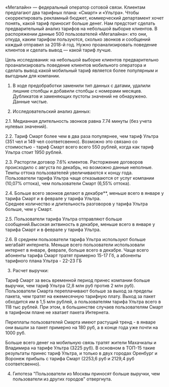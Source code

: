 «Мегалайн» — федеральный оператор сотовой связи. Клиентам предлагают два тарифных плана: «Смарт» и «Ультра». Чтобы скорректировать рекламный бюджет, коммерческий департамент хочет понять, какой тариф приносит больше денег. Нам предстоит сделать предварительный анализ тарифов на небольшой выборке клиентов. В распоряжении данные 500 пользователей «Мегалайна»: кто они, откуда, каким тарифом пользуются, сколько звонков и сообщений каждый отправил за 2018-й год. Нужно проанализировать поведение клиентов и сделать вывод — какой тариф лучше.

Цель исследования: на небольшой выборке клиентов предварительно проанализировать поведение клиентов мобильного оператора и сделать вывод какой мобильный тариф является более популярным и выгодным для компании.

1) В ходе предобработки заменили тип данных с датами, удалили лишние столбцы и добавили столбцы с номерами месяцев. Дубликатов и заменяющих пустоты значений не обнаружено. Данные чистые.

2) Исследовательский анализ данных:

2.1. Медианная длительность звонков равна 7.74 минуты (без учета нулевых значений).

2.2. Тариф Смарт более чем в два раза популярнее, чем тариф Ультра (351 чел и 149 чел соответсвенно). Возможно  это связано со стоимостью - тариф Смарт всего всего 550 рублей, когда как тариф Ультра стоит 1950 рублей.

2.3. Расторгли договор 7.6% клиентов. Расторжение договоров происходило с августа по декабрь, но возможно данные неполные. Темпы оттока пользователей увеличиваются к концу года. Пользователи тарифа Ультра чаще отказываются от услуг компании (10,07% оттока), чем пользователи Смарт (6,55% оттока).

2.4. Больше всего звонков делают в декабре**, меньше всего в январе у тарифа Смарт и в феврале у тарифа Ультра.  
Среднее количество и длительность разговоров у тарифа Ультра больше, чем у Смарт. 

2.5. Пользователи тарифа Ультра отправляют больше сообщений.Высокая актвиность в декабре, меньше всего в январе у тарифа Смарт и в феврале у тарифа Ультра. 

2.6. В среднем пользователи тарифа Ультра используют больше мегабайт интернета. Меньше всего пользователи использовали интернет в январе, феврале, больше всего в декабре. Чаще всего абоненты тарифа Смарт тратят примерно 15-17 Гб, а абоненты тарифного плана Ультра - 22-23 ГБ

3) Расчет выручки:

Тариф Смарт за весь временной период принес компании больше выручки, чем тариф Ультра (2,8 млн руб против 2 млн руб). Пользователи Смарта переплачивают больше за выход за пределы пакета, чем тратят на ежемесячную тарифную плату. Выход за пакет обходится им в 1,5 млн рублей, а пользователям тарифа Ультра всего в 118 тыс рублей. При этом, в большинстве случаев пользователям Смарт в тарифном плане не хватает пакета Интернета.

Переплаты пользователей Смарта имеют растущий тренд - в январе они вышли за пакет примерно на 180 руб, а в конце года уже почти на 1000 руб.

Больше всего денег на мобильную связь тратят жители Махачкалы и Владимира на тарифе Ультра (3225 руб). В основном в ТОП-15 такие результаты принес тариф Ультра, и только в двух городах Оренбург и Воронеж прибыль с тарифа Смарт (2253,6 руб и 2129,4 руб соответсвенно).

4) Гипотеза "Пользователи из Москвы приносят больше выручки, чем пользователи из других городов" отвергнута.
